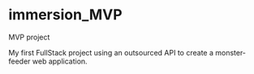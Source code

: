 # immersion_MVP
MVP project

My first FullStack project using an outsourced API to create a monster-feeder web application.